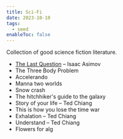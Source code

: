 ```yaml
---
title: Sci-Fi
date: 2023-10-10
tags:
  - seed
enableToc: false
---
```

Collection of good science fiction literature.
- [The Last Question](https://users.ece.cmu.edu/~gamvrosi/thelastq.html) – Isaac Asimov
- The Three Body Problem
- Accelerando
- Manna two worlds
- Snow crash
- The hitchhiker's guide to the galaxy
- Story of your life – Ted Chiang
- This is how you lose the time war
- Exhalation – Ted Chiang
- Understand – Ted Chiang
- Flowers for alg